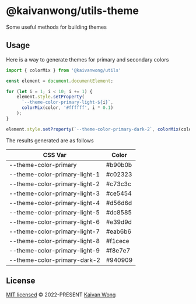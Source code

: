 # @kaivanwong/utils-theme

Some useful methods for building themes

## Usage

Here is a way to generate themes for primary and secondary colors

```javascript
import { colorMix } from '@kaivanwong/utils'

const element = document.documentElement;

for (let i = 1; i < 10; i += 1) {
    element.style.setProperty(
      `--theme-color-primary-light-${i}`,
      colorMix(color, '#ffffff', i * 0.1)
    );
}

element.style.setProperty(`--theme-color-primary-dark-2`, colorMix(color, '#000000', 0.2));
```

The results generated are as follows

| CSS Var                       | Color   |
| ----------------------------- | ------- |
| --theme-color-primary         | #b90b0b |
| --theme-color-primary-light-1 | #c02323 |
| --theme-color-primary-light-2 | #c73c3c |
| --theme-color-primary-light-3 | #ce5454 |
| --theme-color-primary-light-4 | #d56d6d |
| --theme-color-primary-light-5 | #dc8585 |
| --theme-color-primary-light-6 | #e39d9d |
| --theme-color-primary-light-7 | #eab6b6 |
| --theme-color-primary-light-8 | #f1cece |
| --theme-color-primary-light-9 | #f8e7e7 |
| --theme-color-primary-dark-2  | #940909 |

## License

[MIT licensed](./LICENSE) © 2022-PRESENT [Kaivan Wong](https://github.com/kaivanwong)
